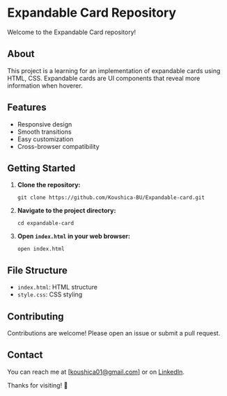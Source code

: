 # Expandable Card Repository

Welcome to the Expandable Card repository!

## About
This project is a learning for an implementation of expandable cards using HTML, CSS. Expandable cards are UI components that reveal more information when hoverer.

## Features
- Responsive design
- Smooth transitions
- Easy customization
- Cross-browser compatibility

## Getting Started
1. **Clone the repository:**

    ```
    git clone https://github.com/Koushica-BU/Expandable-card.git
    ```

2. **Navigate to the project directory:**

    ```
    cd expandable-card
    ```

3. **Open `index.html` in your web browser:**

    ```
    open index.html
    ```

## File Structure
- `index.html`: HTML structure
- `style.css`: CSS styling

## Contributing
Contributions are welcome! Please open an issue or submit a pull request.

## Contact
You can reach me at [koushica01@gmail.com] or on [LinkedIn](www.linkedin.com/in/koushica-bu).

Thanks for visiting! 🚀
